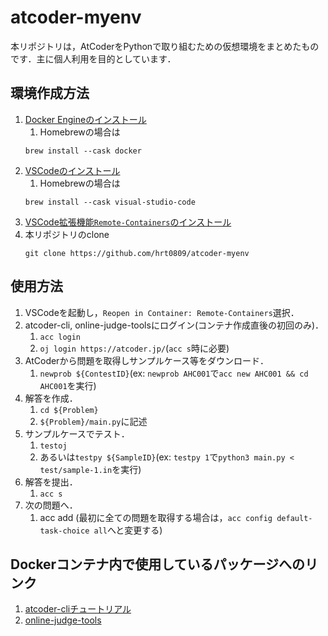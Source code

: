 # atcoder-myenv
本リポジトリは，AtCoderをPythonで取り組むための仮想環境をまとめたものです．主に個人利用を目的としています．


## 環境作成方法
1. [Docker Engineのインストール](https://docs.docker.com/engine/install/)
    1. Homebrewの場合は
    ```
    brew install --cask docker
    ```
1. [VSCodeのインストール](https://code.visualstudio.com/download)
    1. Homebrewの場合は
    ```
    brew install --cask visual-studio-code
    ```
1. [VSCode拡張機能```Remote-Containers```のインストール](https://marketplace.visualstudio.com/items?itemName=ms-vscode-remote.remote-containers)
1. 本リポジトリのclone
    ```
    git clone https://github.com/hrt0809/atcoder-myenv
    ```


## 使用方法
1. VSCodeを起動し，```Reopen in Container: Remote-Containers```選択．
1. atcoder-cli, online-judge-toolsにログイン(コンテナ作成直後の初回のみ)．
    1. ```acc login```
    1. ```oj login https://atcoder.jp/```(```acc s```時に必要)
1. AtCoderから問題を取得しサンプルケース等をダウンロード．
    1. ```newprob ${ContestID}```(ex: ```newprob AHC001```で```acc new AHC001 && cd AHC001```を実行)
1. 解答を作成．
    1. ```cd ${Problem}```
    1. ```${Problem}/main.py```に記述
1. サンプルケースでテスト．
    1. ```testoj```
    1. あるいは```testpy ${SampleID}```(ex: ```testpy 1```で```python3 main.py < test/sample-1.in```を実行)
1. 解答を提出．
    1. ```acc s```
1. 次の問題へ．
    1. acc add (最初に全ての問題を取得する場合は，```acc config default-task-choice all```へと変更する)

## Dockerコンテナ内で使用しているパッケージへのリンク
1. [atcoder-cliチュートリアル](http://tatamo.81.la/blog/2018/12/07/atcoder-cli-tutorial/)
1. [online-judge-tools](https://github.com/online-judge-tools/oj/blob/master/README.ja.md)

